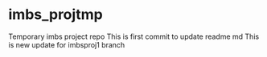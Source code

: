 # imbs_projtmp
Temporary imbs project repo
This is first commit to update readme md
This is new update for imbsproj1 branch